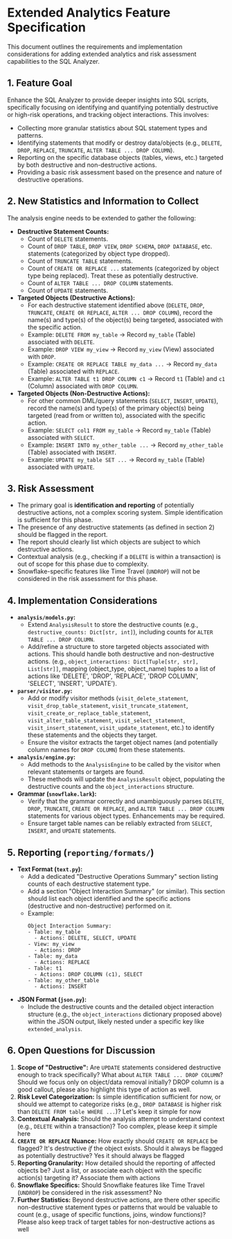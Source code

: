 # Extended Analytics Feature Specification

This document outlines the requirements and implementation considerations for adding extended analytics and risk assessment capabilities to the SQL Analyzer.

## 1. Feature Goal

Enhance the SQL Analyzer to provide deeper insights into SQL scripts, specifically focusing on identifying and quantifying potentially destructive or high-risk operations, and tracking object interactions. This involves:

*   Collecting more granular statistics about SQL statement types and patterns.
*   Identifying statements that modify or destroy data/objects (e.g., `DELETE`, `DROP`, `REPLACE`, `TRUNCATE`, `ALTER TABLE ... DROP COLUMN`).
*   Reporting on the specific database objects (tables, views, etc.) targeted by both destructive and non-destructive actions.
*   Providing a basic risk assessment based on the presence and nature of destructive operations.

## 2. New Statistics and Information to Collect

The analysis engine needs to be extended to gather the following:

*   **Destructive Statement Counts:**
    *   Count of `DELETE` statements.
    *   Count of `DROP TABLE`, `DROP VIEW`, `DROP SCHEMA`, `DROP DATABASE`, etc. statements (categorized by object type dropped).
    *   Count of `TRUNCATE TABLE` statements.
    *   Count of `CREATE OR REPLACE ...` statements (categorized by object type being replaced). Treat these as potentially destructive.
    *   Count of `ALTER TABLE ... DROP COLUMN` statements.
    *   Count of `UPDATE` statements.
*   **Targeted Objects (Destructive Actions):**
    *   For each destructive statement identified above (`DELETE`, `DROP`, `TRUNCATE`, `CREATE OR REPLACE`, `ALTER ... DROP COLUMN`), record the name(s) and type(s) of the object(s) being targeted, associated with the specific action.
    *   Example: `DELETE FROM my_table` -> Record `my_table` (Table) associated with `DELETE`.
    *   Example: `DROP VIEW my_view` -> Record `my_view` (View) associated with `DROP`.
    *   Example: `CREATE OR REPLACE TABLE my_data ...` -> Record `my_data` (Table) associated with `REPLACE`.
    *   Example: `ALTER TABLE t1 DROP COLUMN c1` -> Record `t1` (Table) and `c1` (Column) associated with `DROP COLUMN`.
*   **Targeted Objects (Non-Destructive Actions):**
    *   For other common DML/query statements (`SELECT`, `INSERT`, `UPDATE`), record the name(s) and type(s) of the primary object(s) being targeted (read from or written to), associated with the specific action.
    *   Example: `SELECT col1 FROM my_table` -> Record `my_table` (Table) associated with `SELECT`.
    *   Example: `INSERT INTO my_other_table ...` -> Record `my_other_table` (Table) associated with `INSERT`.
    *   Example: `UPDATE my_table SET ...` -> Record `my_table` (Table) associated with `UPDATE`.

## 3. Risk Assessment

*   The primary goal is **identification and reporting** of potentially destructive actions, not a complex scoring system. Simple identification is sufficient for this phase.
*   The presence of any destructive statements (as defined in section 2) should be flagged in the report.
*   The report should clearly list which objects are subject to which destructive actions.
*   Contextual analysis (e.g., checking if a `DELETE` is within a transaction) is out of scope for this phase due to complexity.
*   Snowflake-specific features like Time Travel (`UNDROP`) will not be considered in the risk assessment for this phase.

## 4. Implementation Considerations

*   **`analysis/models.py`:**
    *   Extend `AnalysisResult` to store the destructive counts (e.g., `destructive_counts: Dict[str, int]`), including counts for `ALTER TABLE ... DROP COLUMN`.
    *   Add/refine a structure to store targeted objects associated with actions. This should handle both destructive and non-destructive actions. (e.g., `object_interactions: Dict[Tuple[str, str], List[str]]`, mapping (object_type, object_name) tuples to a list of actions like 'DELETE', 'DROP', 'REPLACE', 'DROP COLUMN', 'SELECT', 'INSERT', 'UPDATE').
*   **`parser/visitor.py`:**
    *   Add or modify visitor methods (`visit_delete_statement`, `visit_drop_table_statement`, `visit_truncate_statement`, `visit_create_or_replace_table_statement`, `visit_alter_table_statement`, `visit_select_statement`, `visit_insert_statement`, `visit_update_statement`, etc.) to identify these statements and the objects they target.
    *   Ensure the visitor extracts the target object names (and potentially column names for `DROP COLUMN`) from these statements.
*   **`analysis/engine.py`:**
    *   Add methods to the `AnalysisEngine` to be called by the visitor when relevant statements or targets are found.
    *   These methods will update the `AnalysisResult` object, populating the destructive counts and the `object_interactions` structure.
*   **Grammar (`snowflake.lark`):**
    *   Verify that the grammar correctly and unambiguously parses `DELETE`, `DROP`, `TRUNCATE`, `CREATE OR REPLACE`, and `ALTER TABLE ... DROP COLUMN` statements for various object types. Enhancements may be required.
    *   Ensure target table names can be reliably extracted from `SELECT`, `INSERT`, and `UPDATE` statements.

## 5. Reporting (`reporting/formats/`)

*   **Text Format (`text.py`):**
    *   Add a dedicated "Destructive Operations Summary" section listing counts of each destructive statement type.
    *   Add a section "Object Interaction Summary" (or similar). This section should list each object identified and the specific actions (destructive and non-destructive) performed on it.
    *   Example:
        ```
        Object Interaction Summary:
        - Table: my_table
          - Actions: DELETE, SELECT, UPDATE
        - View: my_view
          - Actions: DROP
        - Table: my_data
          - Actions: REPLACE
        - Table: t1
          - Actions: DROP COLUMN (c1), SELECT
        - Table: my_other_table
          - Actions: INSERT
        ```
*   **JSON Format (`json.py`):**
    *   Include the destructive counts and the detailed object interaction structure (e.g., the `object_interactions` dictionary proposed above) within the JSON output, likely nested under a specific key like `extended_analysis`.

## 6. Open Questions for Discussion

1.  **Scope of "Destructive":** Are `UPDATE` statements considered destructive enough to track specifically? What about `ALTER TABLE ... DROP COLUMN`? Should we focus only on object/data removal initially?
    DROP column is a good callout, please also highlight this type of action as well.
2.  **Risk Level Categorization:** Is simple identification sufficient for now, or should we attempt to categorize risks (e.g., `DROP DATABASE` is higher risk than `DELETE FROM table WHERE ...`)?
    Let's keep it simple for now
3.  **Contextual Analysis:** Should the analysis attempt to understand context (e.g., `DELETE` within a transaction)?
    Too complex, please keep it simple here
4.  **`CREATE OR REPLACE` Nuance:** How exactly should `CREATE OR REPLACE` be flagged? It's destructive *if* the object exists. Should it always be flagged as potentially destructive?
    Yes it should always be flagged
5.  **Reporting Granularity:** How detailed should the reporting of affected objects be? Just a list, or associate each object with the specific action(s) targeting it? 
    Associate them with actions
6.  **Snowflake Specifics:** Should Snowflake features like Time Travel (`UNDROP`) be considered in the risk assessment?
    No
7.  **Further Statistics:** Beyond destructive actions, are there other specific non-destructive statement types or patterns that would be valuable to count (e.g., usage of specific functions, joins, window functions)? 
    Please also keep track of target tables for non-destructive actions as well
